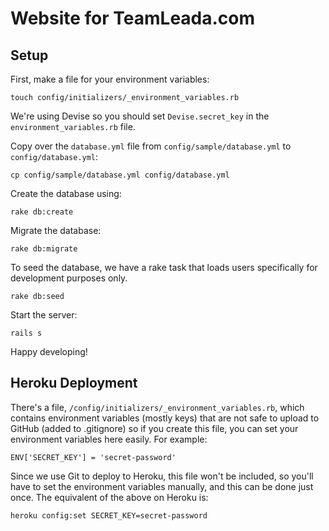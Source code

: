 # Website for TeamLeada.com

## Setup

First, make a file for your environment variables:

    touch config/initializers/_environment_variables.rb

We're using Devise so you should set `Devise.secret_key` in the `environment_variables.rb` file.

Copy over the `database.yml` file from `config/sample/database.yml` to `config/database.yml`:

    cp config/sample/database.yml config/database.yml

Create the database using:

    rake db:create

Migrate the database:

    rake db:migrate

To seed the database, we have a rake task that loads users specifically for development purposes only.

    rake db:seed

Start the server:

    rails s

Happy developing!

## Heroku Deployment

There's a file, `/config/initializers/_environment_variables.rb`, which contains environment variables (mostly keys) that are not safe to upload to GitHub (added to .gitignore) so if you create this file, you can set your environment variables here easily.
For example:

    ENV['SECRET_KEY'] = 'secret-password'

Since we use Git to deploy to Heroku, this file won't be included, so you'll have to set the environment variables manually, and this can be done just once. The equivalent of the above on Heroku is:

    heroku config:set SECRET_KEY=secret-password

